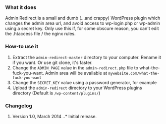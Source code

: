 ### What it does

Admin Redirect is a small and dumb (…and crappy) WordPress plugin which changes the admin area url, and avoid access to wp-login.php or wp-admin using a secret key.
Only use this if, for some obscure reason, you can't edit the .htaccess file / the nginx rules.

### How-to use it

1. Extract the `admin-redirect-master` directory to your computer. Rename it if you want. Or use git clone, it's faster.
2. Change the `ADMIN_PAGE` value in the `admin-redirect.php` file to what-the-fuck-you-want. Admin area will be available at `mywebsite.com/what-the-fuck-you-want`
3. Change the `SECRET_KEY` value using a password generator, for example
4. Upload the `admin-redirect` directory to your WordPress plugins directory (Default is `/wp-content/plugins/`)

### Changelog

1. Version 1.0, March 2014
..* Initial release.
